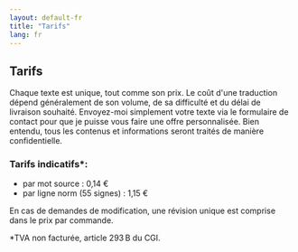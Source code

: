 ```yaml
---
layout: default-fr
title: "Tarifs"
lang: fr
---
```


## Tarifs

Chaque texte est unique, tout comme son prix. Le coût d'une traduction dépend généralement de son volume, de sa difficulté et du délai de livraison souhaité. Envoyez-moi simplement votre texte via le formulaire de contact pour que je puisse vous faire une offre personnalisée. Bien entendu, tous les contenus et informations seront traités de manière confidentielle.

### Tarifs indicatifs*:
- par mot source : 0,14 €
- par ligne norm (55 signes) : 1,15 €

En cas de demandes de modification, une révision unique est comprise dans le prix par commande.

*TVA non facturée, article 293 B du CGI.
